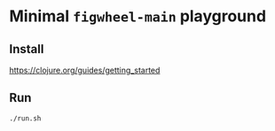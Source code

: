 # Minimal `figwheel-main` playground

## Install

https://clojure.org/guides/getting_started

## Run

```sh
./run.sh
```